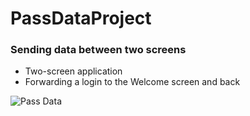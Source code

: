 # PassDataProject
### Sending data between two screens
* Two-screen application
* Forwarding a login to the Welcome screen and back

![Pass Data](https://user-images.githubusercontent.com/100304243/158054782-f8a2ba8c-e01c-4cb0-8d66-80432d3bb99d.png)

